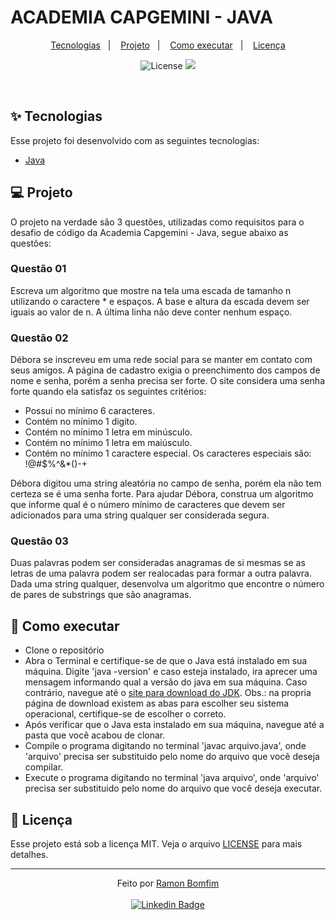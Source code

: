 # ACADEMIA CAPGEMINI - JAVA

<p align="center">
  <a href="#-tecnologias">Tecnologias</a>&nbsp;&nbsp;&nbsp;|&nbsp;&nbsp;&nbsp;
  <a href="#-projeto">Projeto</a>&nbsp;&nbsp;&nbsp;|&nbsp;&nbsp;&nbsp;
  <a href="#-como-executar">Como executar</a>&nbsp;&nbsp;&nbsp;|&nbsp;&nbsp;&nbsp;
  <a href="#-licença">Licença</a>
</p>

<p align="center">
  <img alt="License" src="https://img.shields.io/static/v1?label=license&message=MIT&color=2ca2d4&labelColor=ff9705">

 <img src="https://img.shields.io/static/v1?label=ACDM&message=CAPG&color=2ca2d4&labelColor=ff9705" />
</p>

<br />

## ✨ Tecnologias

Esse projeto foi desenvolvido com as seguintes tecnologias:

- [Java](https://www.java.com/pt-BR/)

## 💻 Projeto

O projeto na verdade são 3 questões, utilizadas como requisitos para o desafio de código da Academia Capgemini - Java, segue abaixo as questões:

### Questão 01

Escreva um algoritmo que mostre na tela uma escada de tamanho n utilizando o caractere * e espaços. A base e altura da escada devem ser iguais ao valor de n. A última linha não deve conter nenhum espaço.

### Questão 02

Débora se inscreveu em uma rede social para se manter em contato com seus amigos. A página de cadastro exigia o preenchimento dos campos de nome e senha, porém a senha precisa ser forte. O site considera uma senha forte quando ela satisfaz os seguintes critérios:

 - Possui no mínimo 6 caracteres.
 - Contém no mínimo 1 digito.
 - Contém no mínimo 1 letra em minúsculo.
 - Contém no mínimo 1 letra em maiúsculo.
 - Contém no mínimo 1 caractere especial. Os caracteres especiais são: !@#$%^&*()-+

Débora digitou uma string aleatória no campo de senha, porém ela não tem certeza se é uma senha forte. Para ajudar Débora, construa um algoritmo que informe qual é o número mínimo de caracteres que devem ser adicionados para uma string qualquer ser considerada segura.

### Questão 03

Duas palavras podem ser consideradas anagramas de si mesmas se as letras de uma palavra podem ser realocadas para formar a outra palavra. Dada uma string qualquer, desenvolva um algoritmo que encontre o número de pares de substrings que são anagramas.

## 🚀 Como executar

- Clone o repositório
- Abra o Terminal e certifique-se de que o Java está instalado em sua máquina. Digite 'java -version' e caso esteja instalado, ira aprecer uma mensagem informando qual a versão do java em sua máquina. Caso contrário, navegue até o [site para download do JDK](https://www.oracle.com/java/technologies/downloads/#jdk17-windows). Obs.: na propria página de download existem as abas para escolher seu sistema operacional, certifique-se de escolher o correto.
- Após verificar que o Java esta instalado em sua máquina, navegue até a pasta que você acabou de clonar. 
- Compile o programa digitando no terminal 'javac arquivo.java', onde 'arquivo' precisa ser substituido pelo nome do arquivo que você deseja compilar.
- Execute o programa digitando no terminal 'java arquivo', onde 'arquivo' precisa ser substituido pelo nome do arquivo que você deseja executar.

## 📄 Licença

Esse projeto está sob a licença MIT. Veja o arquivo [LICENSE](LICENSE.md) para mais detalhes.

---

<p align="center">Feito por <a href="https://github.com/RamonBomfim">Ramon Bomfim</a> <br><br>
<a href="https://www.linkedin.com/in/ramon-bomfim-8372a919a/">
  <img alt="Linkedin Badge" src="https://img.shields.io/badge/-Ramon_Bomfim-blue?style=flat-square&logo=Linkedin&logoColor=white">
</a>
</p>

 
